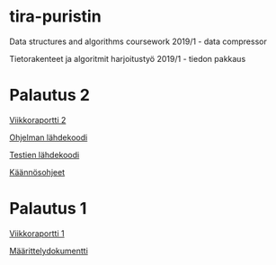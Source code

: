 # tira-puristin
Data structures and algorithms coursework 2019/1 - data compressor

Tietorakenteet ja algoritmit harjoitustyö 2019/1 - tiedon pakkaus

# Palautus 2

[Viikkoraportti 2](https://github.com/alafuzof/tira-puristin/blob/master/doc/viikkoraportti_2.md)

[Ohjelman lähdekoodi](https://github.com/alafuzof/tira-puristin/tree/master/src)

[Testien lähdekoodi](https://github.com/alafuzof/tira-puristin/tree/master/test)

[Käännösohjeet](https://github.com/alafuzof/tira-puristin/tree/master/build)

# Palautus 1

[Viikkoraportti 1](https://github.com/alafuzof/tira-puristin/blob/master/doc/viikkoraportti_1.md)

[Määrittelydokumentti](https://github.com/alafuzof/tira-puristin/blob/master/doc/maarittely.md)
